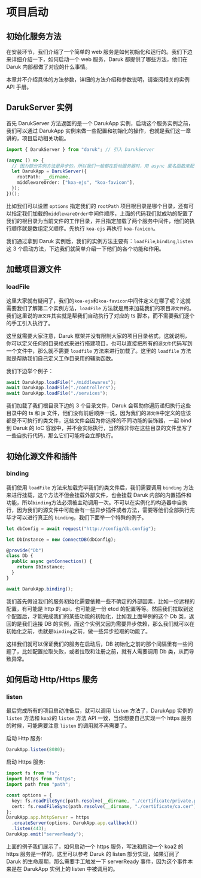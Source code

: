 # 项目启动

## 初始化服务方法

在安装环节，我们介绍了一个简单的 web 服务是如何初始化和运行的。我们下边来详细介绍一下，如何启动一个 web 服务，Daruk 都提供了哪些方法，他们在 Daruk 内部都做了对应的什么事情。

本章并不介绍具体的方法参数，详细的方法介绍和参数说明，请查阅相关的实例 API 手册。

## DarukServer 实例

首先 DarukServer 方法返回的是一个 DarukApp 实例，启动这个服务实例之前，我们可以通过 DarukApp 实例来做一些配置和初始化的操作，也就是我们这一章讲的，项目启动相关功能。

```typescript
import { DarukServer } from "daruk"; // 引入 DarukServer

(async () => {
  // 因为部分实例方法是异步的，所以我们一般都在启动服务器时，用 async 匿名函数来配合 await 简化我们的代码。
  let DarukApp = DarukServer({
    rootPath: __dirname,
    middlewareOrder: ["koa-ejs", "koa-favicon"],
  });
})();
```

比如我们可以设置 `options` 指定我们的 `rootPath` 项目根目录是哪个目录，还有可以指定我们加载的`middlewareOrder`中间件顺序，上面的代码我们就成功的配置了我们的根目录为当前文件的工作目录，并且指定加载了两个服务中间件，他们的执行顺序就是数组定义顺序。先执行 `koa-ejs` 再执行 `koa-favicon`。

我们通过拿到 Daruk 实例后，我们的实例方法主要有：`loadFile`,`binding`,`listen` 这 3 个启动方法，下边我们就简单介绍一下他们的各个功能和作用。

## 加载项目源文件

### loadFile

这里大家就有疑问了，我们的`koa-ejs`和`koa-favicon`中间件定义在哪了呢？这就需要我们了解第二个实例方法，`loadFile` 方法就是用来加载我们的项目`源文件`的。我们这里说的`源文件`其实就是帮我们自动执行了对应的 ts 脚本，而不需要我们逐个的手工引入执行了。

这里就需要大家注意，Daruk 框架并没有限制大家的项目目录格式，这就说明，你可以定义任何的目录格式来进行搭建项目，也可以直接把所有的`源文件`代码写到一个文件中，那么就不需要 `loadfile` 方法来进行加载了。这里的 `loadfile` 方法就是帮助我们自己定义工作目录用的辅助函数。

我们下边举个例子：

```typescript
await DarukApp.loadFile("./middlewares");
await DarukApp.loadFile("./controllers");
await DarukApp.loadFile("./services");
```

我们加载了我们根目录下边的 3 个目录文件，Daruk 会帮助你遍历递归执行这些目录中的 ts 和 js 文件，他们没有前后顺序一说，因为我们的`源文件`中定义的应该都是不可执行的类文件，这些文件会因为你选择的不同功能的装饰器，一起 bind 到 Daruk 的 IoC 容器中，并不会实际执行，当然除非你在这些目录的文件里写了一些自执行代码，那么它们可能将会立即执行。

## 初始化源文件和插件

### binding

我们使用 `loadFile` 方法来加载完毕我们的类文件后，我们需要调用 `binding` 方法来进行挂载，这个方法不但会挂载外部文件，也会挂载 Daruk 内部的内置插件和功能，所以`binding`方法必须被主动调用一次。不可以在实例化的构造器中自执行，因为我们的源文件中可能会有一些异步插件或者方法，需要等他们全部执行完毕才可以进行真正的 `binding`，我们下面举一个特殊的例子。

```typescript
let dbConfig = await request("http://config/db.config");

let DbInstance = new ConnectDB(dbConfig);

@provide("Db")
class Db {
  public async getConnection() {
    return DbInstance;
  }
}

await DarukApp.binding();
```

我们首先假设我们的服务初始化需要依赖一些不确定的外部因素，比如一份远程的配置，有可能是 http 的 api，也可能是一份 etcd 的配置等等。然后我们拉取到这个配置后，才能完成我们的某些功能的初始化，比如我上面举例的这个 Db 类，返回的是我们连接 DB 的实例，而这个实例又因为需要异步依赖，那么我们就可以在初始化之前，也就是`binding`之前，做一些异步拉取的功能了。

这样我们就可以保证我们的服务在启动后，DB 初始化之前的那个间隔里有一些问题了，比如配置拉取失败，或者拉取和注册之前，就有人需要调用 Db 类，从而导致异常。

## 如何启动 Http/Https 服务

### listen

最后完成所有的项目启动准备后，就可以调用 `listen` 方法了，DarukApp 实例的 `listen` 方法和 `koa2`的 `listen` 方法 API 一致，当你想要自己实现一个 https 服务的时候，可能需要注意 `listen` 的调用就不再需要了。

启动 Http 服务:

```typescript
DarukApp.listen(8080);
```

启动 Https 服务:

```typescript
import fs from "fs";
import https from "https";
import path from "path";

const options = {
  key: fs.readFileSync(path.resolve(__dirname, "./certificate/private.pem")),
  cert: fs.readFileSync(path.resolve(__dirname, "./certificate/ca.cer")),
};
DarukApp.app.httpServer = https
  .createServer(options, DarukApp.app.callback())
  .listen(443);
DarukApp.emit("serverReady");
```

上面的例子我们展示了，如何启动一个 https 服务，写法和启动一个 koa2 的 https 服务是一样的，这里可以参考 Daruk 的 listen 部分实现，如果订阅了 Daruk 的生命周期，那么需要手工触发一下 serverReady 事件，因为这个事件本来是在 DarukApp 实例上的 listen 中被调用的。

